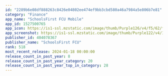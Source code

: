 ```yaml
---
id: "2289b6e08df888263c8426e04802ee474ef9bb3cbd580a46a7984a5e806b7e81"
category: "Finance"
app_name: "SchoolsFirst FCU Mobile"
app_id: 1527500765
app_icon: https://is1-ssl.mzstatic.com/image/thumb/Purple126/v4/f5/62/f8/f562f803-2570-3f9c-b7a1-0ec6caf37d7f/AppIcon-0-1x_U007emarketing-0-10-0-85-220.png/1024x1024bb.png
app_screenshot: https://is1-ssl.mzstatic.com/image/thumb/Purple122/v4/1d/56/f5/1d56f572-8581-c68f-77e5-b19a13bcf045/d0597100-371c-4185-a8b9-bb5452093c7b_1_iPhone_Login.png/1242x2688bb.png
publisher_id: 404078367
publisher_name: "SchoolsFirst FCU"
rank: 518
most_recent_release: 2024-01-18 00:00:00
release_count_in_past_year: 8
release_count_in_past_year_category: 20
release_count_in_past_year_top_in_category: 28
---
```

